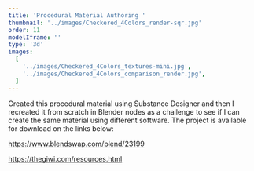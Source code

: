 ```yaml
---
title: 'Procedural Material Authoring '
thumbnail: '../images/Checkered_4Colors_render-sqr.jpg'
order: 11
modelIframe: ''
type: '3d'
images:
  [
    '../images/Checkered_4Colors_textures-mini.jpg',
    '../images/Checkered_4Colors_comparison_render.jpg',
  ]
---
```


Created this procedural material using Substance Designer and
then I recreated it from scratch in Blender nodes as a challenge
to see if I can create the same material using different software.
The project is available for download on the links below:

https://www.blendswap.com/blend/23199

https://thegiwi.com/resources.html
